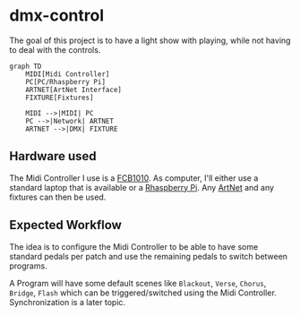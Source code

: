 dmx-control
===========

The goal of this project is to have a light show with playing, while not having
to deal with the controls.

```mermaid
graph TD
    MIDI[Midi Controller]
    PC[PC/Rhaspberry Pi]
    ARTNET[ArtNet Interface]
    FIXTURE[Fixtures]

    MIDI -->|MIDI| PC
    PC -->|Network| ARTNET
    ARTNET -->|DMX| FIXTURE
```

Hardware used
-------------

The Midi Controller I use is a [FCB1010][fcb1010]. As computer, I'll either use
a standard laptop that is available or a [Rhaspberry Pi][raspberry]. Any
[ArtNet][artnet] and any fixtures can then be used.

Expected Workflow
-----------------

The idea is to configure the Midi Controller to be able to have some standard
pedals per patch and use the remaining pedals to switch between programs.

A Program will have some default scenes like `Blackout`, `Verse`, `Chorus`,
`Bridge`, `Flash` which can be triggered/switched using the Midi Controller.
Synchronization is a later topic.

[fcb1010]: https://www.behringer.com/product.html?modelCode=P0089
[raspberry]: https://www.raspberrypi.org/
[artnet]: https://art-net.org.uk/
